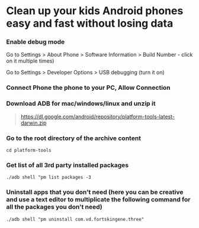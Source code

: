 # Clean up your kids Android phones easy and fast without losing data

### Enable debug mode 
Go to Settings > About Phone > Software Information > Build Number - click on it multiple times)

Go to Settings > Developer Options > USB debugging (turn it on)

### Connect Phone the phone to your PC, Allow Connection

### Download ADB for mac/windows/linux and unzip it

> https://dl.google.com/android/repository/platform-tools-latest-darwin.zip

### Go to the root directory of the archive content
`cd platform-tools`

### Get list of all 3rd party installed packages
`./adb shell "pm list packages -3`

### Uninstall apps that you don't need (here you can be creative and use a text editor to multiplicate the following command for all the packages you don't need)
`./adb shell "pm uninstall com.vd.fortskingene.three"`

